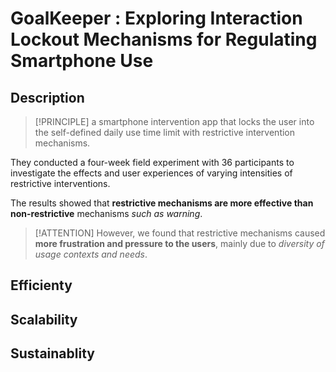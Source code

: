 # GoalKeeper : Exploring Interaction Lockout Mechanisms for Regulating Smartphone Use

## Description

>[!PRINCIPLE]
>a smartphone intervention app that locks the user into the self-defined daily use time limit with restrictive intervention mechanisms.

They conducted a four-week field experiment with 36 participants to investigate the effects and user experiences of varying intensities of restrictive interventions.

The results showed that **restrictive mechanisms are more effective than non-restrictive** mechanisms *such as warning*.

>[!ATTENTION]
However, we found that restrictive mechanisms caused **more frustration and pressure to the users**, mainly due to *diversity of usage contexts and needs*. 

## Efficienty

## Scalability

## Sustainablity


